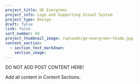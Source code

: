 ```yaml
---
project_title: GE Evergreen
project_info: Logo and Supporting Visual System
project_type: Design
draft: false
link: false
sort_number: 68
project_thumbnail_image: /uploads/ge-evergreen-thumb.jpg
content_section:
  - section_text_markdown:
    section_image:
---
```

DO NOT ADD POST CONTENT HERE!

Add all content in Content Sections.